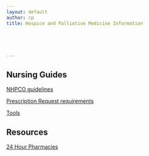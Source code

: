 ```yaml
---
layout: default
author: cp
title: Hospice and Palliative Medicine Information





---
```


## Nursing Guides

[NHPCO guidelines](https://docs.google.com/document/d/1wCt8dnNq-ct3YNkL_tB5pt8Nxd87dmJqvHMStD5daeU/pub)

[Prescription Request requirements](https://docs.google.com/document/d/1G3eRkaUgBPiYPnIbLd9r9reEh5iPDy4vdm2XHKuxJdE/pub)

[Tools](https://docs.google.com/document/d/1iaUf36YO2oOTvMCSuyBj_1A9qs6sfaCdWxvFdwzwGBo/pub)


## Resources

[24 Hour Pharmacies](https://docs.google.com/document/d/1K-NeCK2wYueBNubGO1pvgeabH-xzvX7lNvUimBl9mK8/pub)